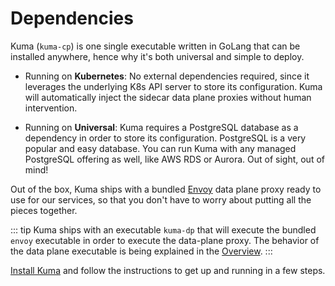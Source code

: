 # Dependencies

Kuma (`kuma-cp`) is one single executable written in GoLang that can be installed anywhere, hence why it's both universal and simple to deploy. 

* Running on **Kubernetes**: No external dependencies required, since it leverages the underlying K8s API server to store its configuration. Kuma will automatically inject the sidecar data plane proxies without human intervention.

* Running on **Universal**: Kuma requires a PostgreSQL database as a dependency in order to store its configuration. PostgreSQL is a very popular and easy database. You can run Kuma with any managed PostgreSQL offering as well, like AWS RDS or Aurora. Out of sight, out of mind!

Out of the box, Kuma ships with a bundled [Envoy](https://www.envoyproxy.io/) data plane proxy ready to use for our services, so that you don't have to worry about putting all the pieces together.

::: tip
Kuma ships with an executable `kuma-dp` that will execute the bundled `envoy` executable in order to execute the data-plane proxy. The behavior of the data plane executable is being explained in the [Overview](../overview).
:::

[Install Kuma](/install/0.7.2) and follow the instructions to get up and running in a few steps.